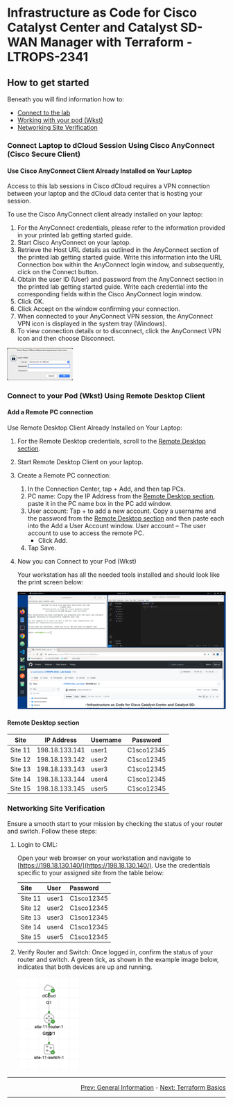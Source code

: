 # Infrastructure as Code for Cisco Catalyst Center and Catalyst SD-WAN Manager with Terraform - LTROPS-2341

## How to get started

Beneath you will find information how to:

- [Connect to the lab](#connect-laptop-to-dcloud-session-using-cisco-anyconnect-cisco-secure-client)
- [Working with your pod (Wkst)](#connect-to-your-pod-wkst-using-remote-desktop-client)
- [Networking Site Verification](#networking-site-verification)

### Connect Laptop to dCloud Session Using Cisco AnyConnect (Cisco Secure Client)

#### Use Cisco AnyConnect Client Already Installed on Your Laptop

Access to this lab sessions in Cisco dCloud requires a VPN connection between your laptop and the dCloud data center that is hosting your session.

To use the Cisco AnyConnect client already installed on your laptop:

1. For the AnyConnect credentials, please refer to the information provided in your printed lab getting started guide.
2. Start Cisco AnyConnect on your laptop.
3. Retrieve the Host URL details as outlined in the AnyConnect section of the printed lab getting started guide. Write this information into the URL Connection box within the AnyConnect login window, and subsequently, click on the Connect button.
4. Obtain the user ID (User) and password from the AnyConnect section in the printed lab getting started guide. Write each credential into the corresponding fields within the Cisco AnyConnect login window.
5. Click OK.
6. Click Accept on the window confirming your connection.
7. When connected to your AnyConnect VPN session, the AnyConnect VPN icon is displayed in the system tray (Windows).
8. To view connection details or to disconnect, click the AnyConnect VPN icon and then choose Disconnect.

<img src=img/cisco-secure-client.png width=30%>

### Connect to your Pod (Wkst) Using Remote Desktop Client

#### Add a Remote PC connection

Use Remote Desktop Client Already Installed on Your Laptop:

1. For the Remote Desktop credentials, scroll to the [Remote Desktop section](#remote-desktop-section).
2. Start Remote Desktop Client on your laptop.
3. Create a Remote PC connection:
   1. In the Connection Center, tap + Add, and then tap PCs.
   2. PC name: Copy the IP Address from the [Remote Desktop section](#remote-desktop-section), paste it in the PC name box in the PC add window.
   3. User account: Tap + to add a new account. Copy a username and the password from the [Remote Desktop section](#remote-desktop-section) and then paste each into the Add a User Account window. User account – The user account to use to access the remote PC.
      - Click Add.
   4. Tap Save.
4. Now you can Connect to your Pod (Wkst)

   Your workstation has all the needed tools installed and should look like the print screen below:

   <img src=img/remote-desktop.png>

#### Remote Desktop section

| Site    | IP Address     | Username | Password   |
| ------- | -------------- | -------- | ---------- |
| Site 11 | 198.18.133.141 | user1    | C1sco12345 |
| Site 12 | 198.18.133.142 | user2    | C1sco12345 |
| Site 13 | 198.18.133.143 | user3    | C1sco12345 |
| Site 14 | 198.18.133.144 | user4    | C1sco12345 |
| Site 15 | 198.18.133.145 | user5    | C1sco12345 |

### Networking Site Verification

Ensure a smooth start to your mission by checking the status of your router and switch. Follow these steps:

1. Login to CML:

   Open your web browser on your workstation and navigate to [https://198.18.130.140/](https://198.18.130.140/).
   Use the credentials specific to your assigned site from the table below:

   | Site    | User  | Password   |
   | ------- | ----- | ---------- |
   | Site 11 | user1 | C1sco12345 |
   | Site 12 | user2 | C1sco12345 |
   | Site 13 | user3 | C1sco12345 |
   | Site 14 | user4 | C1sco12345 |
   | Site 15 | user5 | C1sco12345 |

2. Verify Router and Switch:
   Once logged in, confirm the status of your router and switch.
   A green tick, as shown in the example image below, indicates that both devices are up and running.

   <img src=img/cml-site.png width=30%>

---

<div align="right">
  <a href='../General Information/README.md'>Prev: General Information</a> - <a href='../Terraform Basics/README.md'>Next: Terraform Basics</a>
</div>

---
